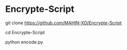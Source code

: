 # Encrypte-Script

git clone https://github.com/MAHIN-XD/Encrypte-Script

cd Encrypte-Script

python encode.py
